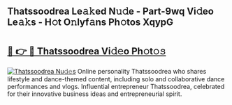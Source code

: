 ## Thatssoodrea Le𝚊𝚔ed N𝚞𝚍e - Part-9wq Vi𝚍eo Le𝚊𝚔s - H𝚘t O𝚗lyf𝚊ns Ph𝚘tos XqypG

# <h2><a href="http://hffu90.feru.top/?c=Thatssoodrea">🔗 👉 🔴 Thatssoodrea Vi𝚍𝚎o Ph𝚘t𝚘𝚜</a></h2>

[![Thatssoodrea Nu𝚍𝚎s](https://i.imgur.com/0TWrTi3.gif)](http://hffu90.feru.top/?c=Thatssoodrea)
Online personality Thatssoodrea who shares lifestyle and dance-themed content, including solo and collaborative dance performances and vlogs. Influential entrepreneur Thatssoodrea, celebrated for their innovative business ideas and entrepreneurial spirit. 
